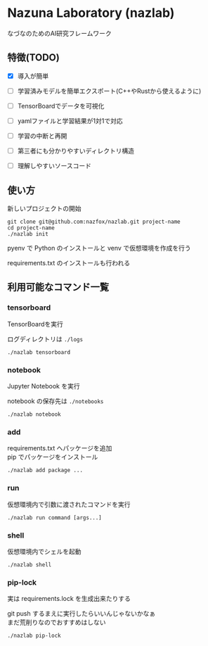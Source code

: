 # Nazuna Laboratory (nazlab)

なづなのためのAI研究フレームワーク


## 特徴(TODO)

- [x] 導入が簡単
- [ ] 学習済みモデルを簡単エクスポート(C++やRustから使えるように)
- [ ] TensorBoardでデータを可視化
- [ ] yamlファイルと学習結果が1対1で対応
- [ ] 学習の中断と再開
- [ ] 第三者にも分かりやすいディレクトリ構造
- [ ] 理解しやすいソースコード


## 使い方

新しいプロジェクトの開始

```
git clone git@github.com:nazfox/nazlab.git project-name
cd project-name
./nazlab init
```

pyenv で Python のインストールと venv で仮想環境を作成を行う

requirements.txt のインストールも行われる


## 利用可能なコマンド一覧

### tensorboard

TensorBoardを実行

ログディレクトリは `./logs`

```
./nazlab tensorboard
```

### notebook

Jupyter Notebook を実行

notebook の保存先は `./notebooks`

```
./nazlab notebook
```

### add

requirements.txt へパッケージを追加  
pip でパッケージをインストール

```
./nazlab add package ...
```


### run

仮想環境内で引数に渡されたコマンドを実行

```
./nazlab run command [args...]
```


### shell

仮想環境内でシェルを起動

```
./nazlab shell
```

### pip-lock

実は requirements.lock を生成出来たりする  

git push するまえに実行したらいいんじゃないかなぁ  
まだ荒削りなのでおすすめはしない

```
./nazlab pip-lock
```

